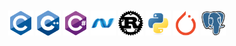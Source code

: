 
<br/>
<p align="center">
<img src="https://raw.githubusercontent.com/devicons/devicon/master/icons/c/c-original.svg" alt="javascript" width="40" height="40"/>
<img src="https://raw.githubusercontent.com/devicons/devicon/master/icons/cplusplus/cplusplus-original.svg" alt="javascript" width="40" height="40"/> 
<img src="https://raw.githubusercontent.com/devicons/devicon/master/icons/csharp/csharp-original.svg" alt="javascript" width="40" height="40"/>
<img src="https://raw.githubusercontent.com/devicons/devicon/master/icons/dot-net/dot-net-original.svg" alt="typescript" width="40" height="40"/>
<img src="https://raw.githubusercontent.com/devicons/devicon/master/icons/rust/rust-plain.svg" alt="javascript" width="40" height="40"/>
<img src="https://raw.githubusercontent.com/devicons/devicon/master/icons/python/python-original.svg" alt="javascript" width="40" height="40"/>
<img src="https://raw.githubusercontent.com/devicons/devicon/master/icons/pytorch/pytorch-original.svg" alt="javascript" width="40" height="40"/>
<img src="https://raw.githubusercontent.com/devicons/devicon/master/icons/postgresql/postgresql-original.svg" alt="javascript" width="40" height="40"/>

<!--
Here are some ideas to get you started:
- 🔭 I’m currently working on ...
- 🌱 I’m currently learning ...
- 👯 I’m looking to collaborate on ...
- 🤔 I’m looking for help with ...
- 💬 Ask me about ...
- 📫 How to reach me: ...
- 😄 Pronouns: ...
- ⚡ Fun fact: ...
-->
